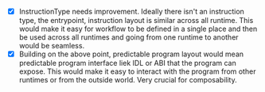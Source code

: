 - [x] InstructionType needs improvement. Ideally there isn't an instruction type, the entrypoint, instruction layout is similar across all runtime. This would make it easy for workflow to be defined in a single place and then be used across all runtimes and going from one runtime to another would be seamless.
- [x] Building on the above point, predictable program layout would mean predictable program interface liek IDL or ABI that the program can expose. This would make it easy to interact with the program from other runtimes or from the outside world. Very crucial for composability.
